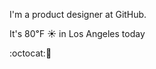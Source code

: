 I'm a product designer at GitHub.

It's 80&#8457; &#9728; in Los Angeles today

:octocat::hamburger: